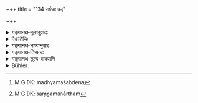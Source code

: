 +++
title = "134 सर्षपाः षड्"

+++

<details><summary>गङ्गानथ-मूलानुवादः</summary>

Six ‘mustards’ make one middling ‘barley-corn’; three of these make one ‘guñjā-berry’; a ‘bean’ is made of five ‘guñja-berries;’ and sixteen ‘beans’ make one ‘gold-piece.’—(131)
</details>

<details><summary>मेधातिथिः</summary>

<u>मध्यमशब्दो</u> ऽभ्रान्तिहेतुः परिमाणपरत्वे नात्यन्तम् अपिचितो नातिस्थूलः सर्षपपरिमाण इति **मध्य**ग्रहणम् अर्थवत् । संज्ञापरत्वे तु न किंचिन् मध्यशब्देन[^१६८] यवशब्दसंज्ञात्वात् । 


[^१६८]:
     M G DK: madhyamaśabdena

- span style="text-decoration-underline;">तद् असत्</u> । नायं संदर्भो येन प्रत्यवयवं प्रयोजनम् उच्यते । पद्यग्रन्थो ऽयम् । तत्र संगतार्थम्[^१६९] अपि वृत्तानुरोधात् किंचिद् उच्यते । अस्ति चास्यान्वयः । अनन्विताभिधानं हि वाक्यार्थविरोधान् न प्रमाणम् । न चावगताभिधानम् अपि । परिमाणभेदांस् त्रसरेणुशतमानादीन् आद्यन्तान् अपेक्ष्य मध्यपहितत्वान् मध्यो यवाख्यः परिमाणविशेषः । 


[^१६९]:
     M G DK: saṃgamanārtham

पञ्चकृष्णला अस्मिन् सन्ति **पञ्चकृष्णलिकः**[^१७०] । "अत इति ठनौ" इति टन् कर्तव्यः । "पञ्चकृष्णलकः" इति पाठे कबन्तो बहुव्रीहिः । ते कृष्णलाः षोडश एकः सुवर्णः ॥ ८.१३४ ॥
</details>

<details><summary>गङ्गानथ-भाष्यानुवादः</summary>

“The term ‘*middling*’ is likely to lead to mistakes. If the names here
put forward are meant to be denotative of the size of the objects named,
then the addition of the epithet ‘middling’ has some meaning,—the sense
being that the size of the ‘Mustard’ here meant is that of a mustard
grain which is neither too large nor too small. If, on the other hand,
the terms are put forward as mere technical names, then there can be no
sense in the term ‘*middling*,’—the term ‘barleycorn’ being a mere
technical name (standing for the *grain*).”

This is not right. This is not a prose-treatise, that we should seek for
the justification of every expression used; it is a metrical treatise,
and as such sometimes even irrelevant expressions are introduced for the
purpose of filling up the metre. As a matter of fact, however, there is
some relevancy in the present case; if it were something wholly
irrelevant it would interfere with the comprehension of the sentence as
a whole, and would thereby vitiate its authority. But there is nothing
irrelevant here; the fact is that the ‘barley-corn’ being mentioned in
the *middle* of the entire table of measures—beginning with the ‘Triad’
and ending with the ‘*Śatamūna*,’—the epithet ‘*middling*’ has been
added to it in the sense that the particular measure known as the
‘barleycorn’ occurs in the *middle* of the whole table of measures.

The term ‘*pañcakṛṣṇalika*’ is formed with the ‘*ṭhin*’ affix, the sense
being ‘that which is made up of five ‘*Kṛṣṇalas*.’ If the reading is
‘*pañcakṛṣṇalika*,’ it should be treated as a *Bahuvrīhi* compound,
ending with the ‘*kap*’ affix.

Sixteen of these ‘*guñjā-berries*’ make one ‘gold-piece.’—(134)
</details>

<details><summary>गङ्गानथ-टिप्पन्यः</summary>

The *Kṛṣṇala* is the same as the *Raktikā* (Vern. *Ratti*), equivalent
to 122 grammes or 1.875 grains.

“The tines in court were reckoned as so many *paṇas*, one *paṇa* being
the same as a *karṣa* = 16 *Māṣa* = 80 *Kṛṣṇala*. Some of the weights
mentioned are, confined to gold —*Suvarṇa* and *Niṣka*; some to silver
—*Purāṇa* and *Śatamāna*; and some are used for both—*kṛṣṇala, paṇa
māṣa, pala, dharaṇa*, the last at times of copper.”—Hopkins.

This verse is quoted in *Vivādaratnākara* (p. 666) which explains
‘*madhyaḥ*’ as ‘neither large nor small’;—and in *Parāśaramādhava*
(Vyavahāra, p. 115), which adds that the name ‘*māṣa*’ is applied to the
sixteenth part of the ‘*suvarṇa*’, and ‘*kṛṣṇala*’ to the third part of
the ‘*kaṛsa*’, which latter is the fifth part of the ‘*māṣa*’. It
remarks that ‘*karṣa*’ is one of the names of silver.

It is quoted in *Hemādri* (Vrata, p. 53);—and in *Nṛsiṃhaprasāda* (Dāna,
4a).
</details>

<details><summary>गङ्गानथ-तुल्य-वाक्यानि</summary>

**(verses 8.131-137)**

See Comparative notes for [Verse
8.131].
</details>

<details><summary>Bühler</summary>

134	Six grains of white mustard are one middle-sized barley-corn, and three barley-corns one krishnala (raktika, or gunga-berry); five krishnalas are one masha (bean), and sixteen of those one suvarna.
</details>
